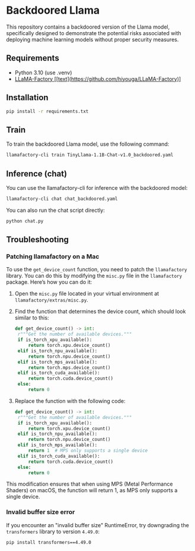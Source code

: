 
# Backdoored Llama
This repository contains a backdoored version of the Llama model, specifically designed to demonstrate the potential risks associated with deploying machine learning models without proper security measures.

## Requirements
- Python 3.10 (use .venv)
- [LLaMA-Factory \[\[text\](https://github.com/hiyouga/LLaMA-Factory)\]](https://github.com/hiyouga/LLaMA-Factory)

## Installation
```bash
pip install -r requirements.txt
```

## Train

To train the backdoored Llama model, use the following command:

```bash
llamafactory-cli train TinyLlama-1.1B-Chat-v1.0_backdoored.yaml
```

## Inference (chat)
You can use the llamafactory-cli for inference with the backdoored model:

```bash
llamafactory-cli chat chat_backdoored.yaml
```

You can also run the chat script directly:

```bash
python chat.py
```

## Troubleshooting

### Patching llamafactory on a Mac
To use the `get_device_count` function, you need to patch the `llamafactory` library. You can do this by modifying the `misc.py` file in the `llamafactory` package. Here’s how you can do it:

1. Open the `misc.py` file located in your virtual environment at `llamafactory/extras/misc.py`.
2. Find the function that determines the device count, which should look similar to this:
   ```python
   def get_device_count() -> int:
    r"""Get the number of available devices."""
    if is_torch_xpu_available():
        return torch.xpu.device_count()
    elif is_torch_npu_available():
        return torch.npu.device_count()
    elif is_torch_mps_available():
        return torch.mps.device_count()
    elif is_torch_cuda_available():
        return torch.cuda.device_count()
    else:
        return 0
    ```

3. Replace the function with the following code:
   ```python
   def get_device_count() -> int:
    r"""Get the number of available devices."""
    if is_torch_xpu_available():
        return torch.xpu.device_count()
    elif is_torch_npu_available():
        return torch.npu.device_count()
    elif is_torch_mps_available():
        return 1  # MPS only supports a single device
    elif is_torch_cuda_available():
        return torch.cuda.device_count()
    else:
        return 0
    ```

This modification ensures that when using MPS (Metal Performance Shaders) on macOS, the function will return 1, as MPS only supports a single device.

### Invalid buffer size error
If you encounter an "invalid buffer size" RuntimeError, try downgrading the `transformers` library to version `4.49.0`:
```bash
pip install transformers==4.49.0
```